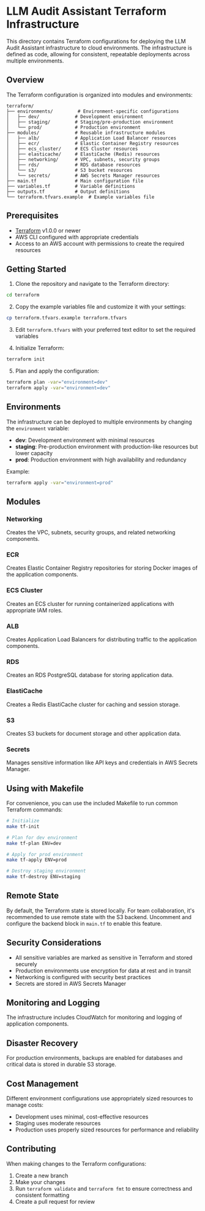 # LLM Audit Assistant Terraform Infrastructure

This directory contains Terraform configurations for deploying the LLM Audit Assistant infrastructure to cloud environments. The infrastructure is defined as code, allowing for consistent, repeatable deployments across multiple environments.

## Overview

The Terraform configuration is organized into modules and environments:

```
terraform/
├── environments/         # Environment-specific configurations
│   ├── dev/             # Development environment
│   ├── staging/         # Staging/pre-production environment
│   └── prod/            # Production environment
├── modules/             # Reusable infrastructure modules
│   ├── alb/             # Application Load Balancer resources
│   ├── ecr/             # Elastic Container Registry resources
│   ├── ecs_cluster/     # ECS Cluster resources
│   ├── elasticache/     # ElastiCache (Redis) resources
│   ├── networking/      # VPC, subnets, security groups
│   ├── rds/             # RDS database resources
│   └── s3/              # S3 bucket resources
│   └── secrets/         # AWS Secrets Manager resources
├── main.tf              # Main configuration file
├── variables.tf         # Variable definitions
├── outputs.tf           # Output definitions
└── terraform.tfvars.example  # Example variables file
```

## Prerequisites

- [Terraform](https://www.terraform.io/downloads.html) v1.0.0 or newer
- AWS CLI configured with appropriate credentials
- Access to an AWS account with permissions to create the required resources

## Getting Started

1. Clone the repository and navigate to the Terraform directory:

```bash
cd terraform
```

2. Copy the example variables file and customize it with your settings:

```bash
cp terraform.tfvars.example terraform.tfvars
```

3. Edit `terraform.tfvars` with your preferred text editor to set the required variables

4. Initialize Terraform:

```bash
terraform init
```

5. Plan and apply the configuration:

```bash
terraform plan -var="environment=dev"
terraform apply -var="environment=dev"
```

## Environments

The infrastructure can be deployed to multiple environments by changing the `environment` variable:

- **dev**: Development environment with minimal resources
- **staging**: Pre-production environment with production-like resources but lower capacity
- **prod**: Production environment with high availability and redundancy

Example:
```bash
terraform apply -var="environment=prod"
```

## Modules

### Networking

Creates the VPC, subnets, security groups, and related networking components.

### ECR

Creates Elastic Container Registry repositories for storing Docker images of the application components.

### ECS Cluster

Creates an ECS cluster for running containerized applications with appropriate IAM roles.

### ALB

Creates Application Load Balancers for distributing traffic to the application components.

### RDS

Creates an RDS PostgreSQL database for storing application data.

### ElastiCache

Creates a Redis ElastiCache cluster for caching and session storage.

### S3

Creates S3 buckets for document storage and other application data.

### Secrets

Manages sensitive information like API keys and credentials in AWS Secrets Manager.

## Using with Makefile

For convenience, you can use the included Makefile to run common Terraform commands:

```bash
# Initialize
make tf-init

# Plan for dev environment
make tf-plan ENV=dev

# Apply for prod environment
make tf-apply ENV=prod

# Destroy staging environment
make tf-destroy ENV=staging
```

## Remote State

By default, the Terraform state is stored locally. For team collaboration, it's recommended to use remote state with the S3 backend. Uncomment and configure the backend block in `main.tf` to enable this feature.

## Security Considerations

- All sensitive variables are marked as sensitive in Terraform and stored securely
- Production environments use encryption for data at rest and in transit
- Networking is configured with security best practices
- Secrets are stored in AWS Secrets Manager

## Monitoring and Logging

The infrastructure includes CloudWatch for monitoring and logging of application components.

## Disaster Recovery

For production environments, backups are enabled for databases and critical data is stored in durable S3 storage.

## Cost Management

Different environment configurations use appropriately sized resources to manage costs:
- Development uses minimal, cost-effective resources
- Staging uses moderate resources
- Production uses properly sized resources for performance and reliability

## Contributing

When making changes to the Terraform configurations:
1. Create a new branch
2. Make your changes
3. Run `terraform validate` and `terraform fmt` to ensure correctness and consistent formatting
4. Create a pull request for review
